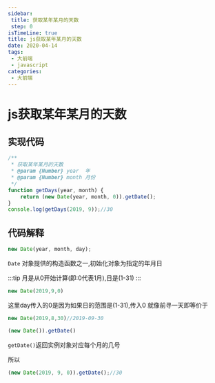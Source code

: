 ```yaml
---
sidebar:
 title: 获取某年某月的天数
 step: 0
isTimeLine: true
title: js获取某年某月的天数
date: 2020-04-14
tags:
 - 大前端
 - javascript
categories:
 - 大前端
---
```

# js获取某年某月的天数

## 实现代码
```js
/**
 * 获取某年某月的天数
 * @param {Number} year  年
 * @param {Number} month 月份
 */
function getDays(year, month) {
    return (new Date(year, month, 0)).getDate();
}
console.log(getDays(2019, 9));//30
```

## 代码解释

```js
new Date(year, month, day);
```
``Date`` 对象提供的构造函数之一,初始化对象为指定的年月日

:::tip
月是从0开始计算(即:0代表1月),日是(1-31)
:::

```js
new Date(2019,9,0)
```

这里day传入的0是因为如果日的范围是(1-31),传入0 就像前寻一天即等价于

```js
new Date(2019,8,30)//2019-09-30
```

```js
(new Date()).getDate()
```

``getDate()``返回实例对象对应每个月的几号

所以
```js
(new Date(2019, 9, 0)).getDate();//30
```

